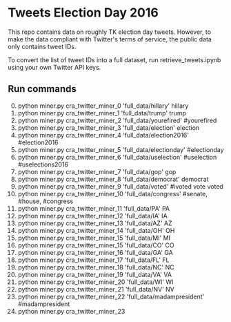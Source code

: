 # Tweets Election Day 2016

This repo contains data on roughly TK election day tweets. However, to make the data compliant with Twitter's terms of service, the public data only contains tweet IDs.

To convert the list of tweet IDs into a full dataset, run retrieve_tweets.ipynb using your own Twitter API keys.

## Run commands

0. python miner.py cra_twitter_miner_0 'full_data/hillary' hillary
1. python miner.py cra_twitter_miner_1 'full_data/trump' trump
2. python miner.py cra_twitter_miner_2 'full_data/yourefired' \#yourefired
3. python miner.py cra_twitter_miner_3 'full_data/election' election
4. python miner.py cra_twitter_miner_4 'full_data/election2016' \#election2016
5. python miner.py cra_twitter_miner_5 'full_data/electionday' \#electionday
6. python miner.py cra_twitter_miner_6 'full_data/uselection' \#uselection \#uselections2016
7. python miner.py cra_twitter_miner_7 'full_data/gop' gop
8. python miner.py cra_twitter_miner_8 'full_data/democrat' democrat
9. python miner.py cra_twitter_miner_9 'full_data/voted' \#ivoted vote voted
10. python miner.py cra_twitter_miner_10 'full_data/congress' \#senate, \#house, \#congress
11. python miner.py cra_twitter_miner_11 'full_data/PA' PA
12. python miner.py cra_twitter_miner_12 'full_data/IA' IA
13. python miner.py cra_twitter_miner_13 'full_data/AZ' AZ
14. python miner.py cra_twitter_miner_14 'full_data/OH' OH
15. python miner.py cra_twitter_miner_15 'full_data/MI' MI
16. python miner.py cra_twitter_miner_15 'full_data/CO' CO
17. python miner.py cra_twitter_miner_16 'full_data/GA' GA
18. python miner.py cra_twitter_miner_17 'full_data/FL' FL
19. python miner.py cra_twitter_miner_18 'full_data/NC' NC
20. python miner.py cra_twitter_miner_19 'full_data/VA' VA
21. python miner.py cra_twitter_miner_20 'full_data/WI' WI
22. python miner.py cra_twitter_miner_21 'full_data/NV' NV
23. python miner.py cra_twitter_miner_22 'full_data/madampresident' \#madampresident
24. python miner.py cra_twitter_miner_23
